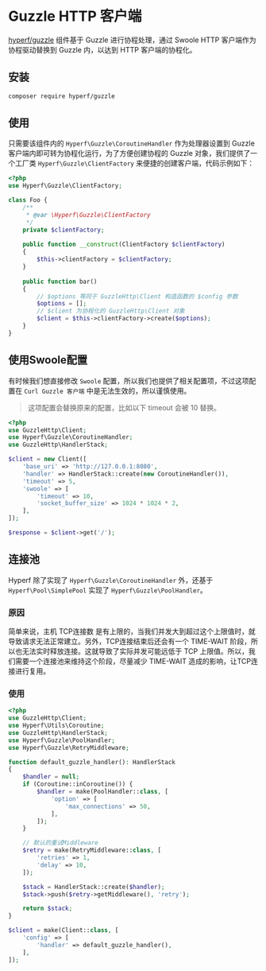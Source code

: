 # Guzzle HTTP 客户端

[hyperf/guzzle](https://github.com/hyperf-cloud/guzzle) 组件基于 Guzzle 进行协程处理，通过 Swoole HTTP 客户端作为协程驱动替换到 Guzzle 内，以达到 HTTP 客户端的协程化。

## 安装

```bash
composer require hyperf/guzzle
```

## 使用

只需要该组件内的 `Hyperf\Guzzle\CoroutineHandler` 作为处理器设置到 Guzzle 客户端内即可转为协程化运行，为了方便创建协程的 Guzzle 对象，我们提供了一个工厂类 `Hyperf\Guzzle\ClientFactory` 来便捷的创建客户端，代码示例如下：

```php
<?php 
use Hyperf\Guzzle\ClientFactory;

class Foo {
    /**
     * @var \Hyperf\Guzzle\ClientFactory
     */
    private $clientFactory;
    
    public function __construct(ClientFactory $clientFactory)
    {
        $this->clientFactory = $clientFactory;
    }
    
    public function bar()
    {
        // $options 等同于 GuzzleHttp\Client 构造函数的 $config 参数
        $options = [];
        // $client 为协程化的 GuzzleHttp\Client 对象
        $client = $this->clientFactory->create($options);
    }
}
```

## 使用Swoole配置

有时候我们想直接修改 `Swoole` 配置，所以我们也提供了相关配置项，不过这项配置在 `Curl Guzzle 客户端` 中是无法生效的，所以谨慎使用。

> 这项配置会替换原来的配置，比如以下 timeout 会被 10 替换。

```php
<?php
use GuzzleHttp\Client;
use Hyperf\Guzzle\CoroutineHandler;
use GuzzleHttp\HandlerStack;

$client = new Client([
    'base_uri' => 'http://127.0.0.1:8080',
    'handler' => HandlerStack::create(new CoroutineHandler()),
    'timeout' => 5,
    'swoole' => [
        'timeout' => 10,
        'socket_buffer_size' => 1024 * 1024 * 2,
    ],
]);

$response = $client->get('/');

```

## 连接池

Hyperf 除了实现了 `Hyperf\Guzzle\CoroutineHandler` 外，还基于 `Hyperf\Pool\SimplePool` 实现了 `Hyperf\Guzzle\PoolHandler`。

### 原因

简单来说，主机 TCP连接数 是有上限的，当我们并发大到超过这个上限值时，就导致请求无法正常建立。另外，TCP连接结束后还会有一个 TIME-WAIT 阶段，所以也无法实时释放连接。这就导致了实际并发可能远低于 TCP 上限值。所以，我们需要一个连接池来维持这个阶段，尽量减少 TIME-WAIT 造成的影响，让TCP连接进行复用。

### 使用

```php
<?php
use GuzzleHttp\Client;
use Hyperf\Utils\Coroutine;
use GuzzleHttp\HandlerStack;
use Hyperf\Guzzle\PoolHandler;
use Hyperf\Guzzle\RetryMiddleware;

function default_guzzle_handler(): HandlerStack
{
    $handler = null;
    if (Coroutine::inCoroutine()) {
        $handler = make(PoolHandler::class, [
            'option' => [
                'max_connections' => 50,
            ],
        ]);
    }

    // 默认的重试Middleware
    $retry = make(RetryMiddleware::class, [
        'retries' => 1,
        'delay' => 10,
    ]);

    $stack = HandlerStack::create($handler);
    $stack->push($retry->getMiddleware(), 'retry');

    return $stack;
}

$client = make(Client::class, [
    'config' => [
        'handler' => default_guzzle_handler(),
    ],
]);
```